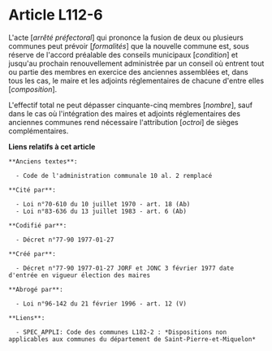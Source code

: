 # Article L112-6

L'acte [*arrêté préfectoral*] qui prononce la fusion de deux ou plusieurs communes peut prévoir [*formalités*] que la
nouvelle commune est, sous réserve de l'accord préalable des conseils municipaux [*condition*] et jusqu'au prochain
renouvellement administrée par un conseil où entrent tout ou partie des membres en exercice des anciennes assemblées et, dans
tous les cas, le maire et les adjoints réglementaires de chacune d'entre elles [*composition*]. 

L'effectif total ne peut dépasser cinquante-cinq membres [*nombre*], sauf dans le cas où l'intégration des maires et adjoints
réglementaires des anciennes communes rend nécessaire l'attribution [*octroi*] de sièges complémentaires.

**Liens relatifs à cet article**

	**Anciens textes**:

	  - Code de l'administration communale 10 al. 2 remplacé

	**Cité par**:

	  - Loi n°70-610 du 10 juillet 1970 - art. 18 (Ab)
	  - Loi n°83-636 du 13 juillet 1983 - art. 6 (Ab)

	**Codifié par**:

	  - Décret n°77-90 1977-01-27

	**Créé par**:

	  - Décret n°77-90 1977-01-27 JORF et JONC 3 février 1977 date d'entrée en vigueur élection des maires

	**Abrogé par**:

	  - Loi n°96-142 du 21 février 1996 - art. 12 (V)

	**Liens**:

	  - SPEC_APPLI: Code des communes L182-2 : *Dispositions non applicables aux communes du département de Saint-Pierre-et-Miquelon*
